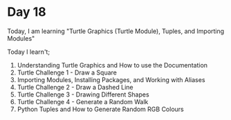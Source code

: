 # Day 18
Today, I am learning "Turtle Graphics (Turtle Module), Tuples, and Importing Modules"

Today I learn't;
1. Understanding Turtle Graphics and How to use the Documentation
2. Turtle Challenge 1 - Draw a Square
3. Importing Modules, Installing Packages, and Working with Aliases
4. Turtle Challenge 2 - Draw a Dashed Line
5. Turtle Challenge 3 - Drawing Different Shapes
6. Turtle Challenge 4 - Generate a Random Walk
7. Python Tuples and How to Generate Random RGB Colours